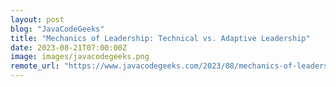 ```yaml
---
layout: post
blog: "JavaCodeGeeks"
title: "Mechanics of Leadership: Technical vs. Adaptive Leadership"
date: 2023-08-21T07:00:00Z
image: images/javacodegeeks.png
remote_url: "https://www.javacodegeeks.com/2023/08/mechanics-of-leadership-technical-vs-adaptive-leadership.html"
---
```

